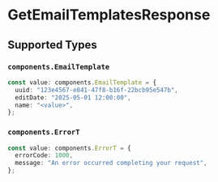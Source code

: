 # GetEmailTemplatesResponse


## Supported Types

### `components.EmailTemplate`

```typescript
const value: components.EmailTemplate = {
  uuid: "123e4567-e841-47f8-b16f-22bcb95e547b",
  editDate: "2025-05-01 12:00:00",
  name: "<value>",
};
```

### `components.ErrorT`

```typescript
const value: components.ErrorT = {
  errorCode: 1000,
  message: "An error occurred completing your request",
};
```


